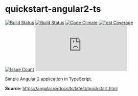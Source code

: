 # quickstart-angular2-ts

[![Build Status](https://semaphoreci.com/api/v1/leomperes/quickstart-angular2-ts/branches/master/badge.svg)](https://semaphoreci.com/leomperes/quickstart-angular2-ts) [![Build Status](https://travis-ci.org/leomperes/quickstart-angular2-ts.svg?branch=master)](https://travis-ci.org/leomperes/quickstart-angular2-ts) [![Code Climate](https://codeclimate.com/github/leomperes/quickstart-angular2-ts/badges/gpa.svg)](https://codeclimate.com/github/leomperes/quickstart-angular2-ts) [![Test Coverage](https://codeclimate.com/github/leomperes/quickstart-angular2-ts/badges/coverage.svg)](https://codeclimate.com/github/leomperes/quickstart-angular2-ts/coverage) [![Issue Count](https://codeclimate.com/github/leomperes/quickstart-angular2-ts/badges/issue_count.svg)](https://codeclimate.com/github/leomperes/quickstart-angular2-ts) [![Analytics](https://ga-beacon.appspot.com/UA-25165099-7/leomperes/quickstart-angular2-ts/README.md?flat)](https://github.com/leomperes/quickstart-angular2-ts)

Simple Angular 2 application in TypeScript.

**Source:** https://angular.io/docs/ts/latest/quickstart.html